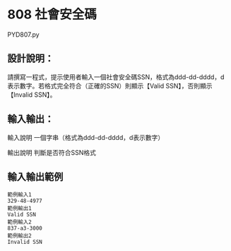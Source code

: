 #  808 社會安全碼
PYD807.py
## 設計說明：
請撰寫一程式，提示使用者輸入一個社會安全碼SSN，格式為ddd-dd-dddd，d表示數字。若格式完全符合（正確的SSN）則顯示【Valid SSN】，否則顯示【Invalid SSN】。

## 輸入輸出：
輸入說明
一個字串（格式為ddd-dd-dddd，d表示數字）

輸出說明
判斷是否符合SSN格式
## 輸入輸出範例
```
範例輸入1
329-48-4977
範例輸出1
Valid SSN
範例輸入2
837-a3-3000
範例輸出2
Invalid SSN
```
